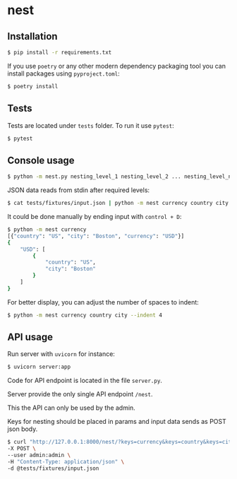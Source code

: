 nest
====

Installation
------------
```bash
$ pip install -r requirements.txt
```

If you use `poetry` or any other modern dependency packaging tool you can install
packages using `pyproject.toml`:

```bash
$ poetry install
```

Tests
-----
Tests are located under `tests` folder. To run it use `pytest`:

```bash
$ pytest
```

Console usage
-------------
```bash
$ python -m nest.py nesting_level_1 nesting_level_2 ... nesting_level_n
```

JSON data reads from stdin after required levels:

```bash
$ cat tests/fixtures/input.json | python -m nest currency country city
```

It could be done manually by ending input with `control + D`:

```bash
$ python -m nest currency
[{"country": "US", "city": "Boston", "currency": "USD"}]
{
    "USD": [
        {
            "country": "US",
            "city": "Boston"
        }
    ]
}

```

For better display, you can adjust the number of spaces to indent:
```bash
$ python -m nest currency country city --indent 4
```

API usage
---------
Run server with `uvicorn` for instance:
```bash
$ uvicorn server:app
```

Code for API endpoint is located in the file `server.py`.

Server provide the only single API endpoint `/nest`.

This the API can only be used by the admin.

Keys for nesting should be placed in params and input data sends as POST json body.
```bash
$ curl "http://127.0.0.1:8000/nest/?keys=currency&keys=country&keys=city" \
-X POST \
--user admin:admin \
-H "Content-Type: application/json" \
-d @tests/fixtures/input.json
```
 

